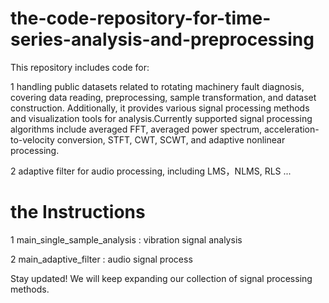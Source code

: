 # the-code-repository-for-time-series-analysis-and-preprocessing
This repository includes code for:  

1 handling public datasets related to rotating machinery fault diagnosis, covering data reading, preprocessing, sample transformation, and dataset construction. Additionally, it provides various signal processing methods and visualization tools for analysis.Currently supported signal processing algorithms include averaged FFT, averaged power spectrum, acceleration-to-velocity conversion, STFT, CWT, SCWT, and adaptive nonlinear processing.  

2 adaptive filter  for audio processing, including LMS，NLMS, RLS ...  


# the Instructions
1 main_single_sample_analysis : vibration signal analysis  

2 main_adaptive_filter : audio signal process  


Stay updated! We will keep expanding our collection of signal processing methods.

